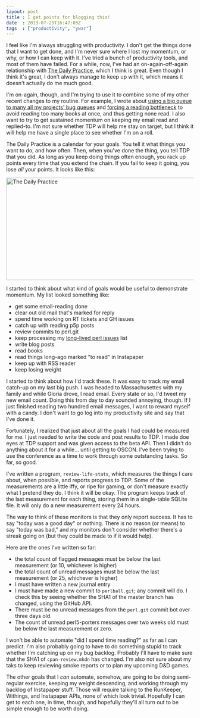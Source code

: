 ```yaml
---
layout: post
title : I get points for blogging this!
date  : 2013-07-25T16:47:05Z
tags  : ["productivity", "ywar"]
---
```

I feel like I'm always struggling with productivity.  I don't get the things
done that I want to get done, and I'm never sure where I lost my momentum, or
why, or how I can keep with it.  I've tried a bunch of productivity tools, and
most of them have failed.  For a while, now, I've had an on-again-off-again
relationship with [The Daily Practice](http://tdp.me/), which I think is great.
Even though I think it's great, I don't always manage to keep up with it, which
means it doesn't actually do me much good.

I'm on-again, though, and I'm trying to use it to combine some of my other
recent changes to my routine.  For example, I wrote about [using a big queue to
many all my projects' bug queues](http://rjbs.manxome.org/rubric/entry/1996)
and [forcing a reading bottleneck](http://rjbs.manxome.org/rubric/entry/1997)
to avoid reading too many books at once, and thus getting none read.  I also
want to try to get sustained momentum on keeping my email read and replied-to.
I'm not sure whether TDP will help me stay on target, but I think it will help
me have a single place to see whether I'm on a roll.

The Daily Practice is a calendar for your goals.  You tell it what things you
want to do, and how often.  Then, when you've done the thing, you tell TDP that
you did.  As long as you keep doing things often enough, you rack up points
every time that you extend the chain.  If you fail to keep it going, you lose
*all* your points.  It looks like this:

<a href="http://www.flickr.com/photos/rjbs/9366752922/" title="The Daily
Practice"><img
src="http://farm8.staticflickr.com/7346/9366752922_576cd98707_z.jpg"
width="640" height="275" alt="The Daily Practice"></a>

I started to think about what kind of goals would be useful to demonstrate
momentum.  My list looked something like:

* get some email-reading done
* clear out old mail that's marked for reply
* spend time working on RT tickets and GH issues
* catch up with reading p5p posts
* review commits to perl.git
* keep processing my [long-lived perl issues](https://github.com/rjbs/perlball/) list
* write blog posts
* read books
* read things long-ago marked "to read" in Instapaper
* keep up with RSS reader
* keep losing weight

I started to think about how I'd track these.  It was easy to track my email
catch-up on my last big push.  I was headed to Massachusettes with my family
and while Gloria drove, I read email.  Every state or so, I'd tweet my new
email count.  Doing this from day to day sounded annoying, though.  If I just
finished reading two hundred email messages, I want to reward myself with a
candy.  I don't want to go log into my productivity site and say that I've done
it.

Fortunately, I realized that just about all the goals I had could be measured
for me.  I just needed to write the code and post results to TDP.  I made doe
eyes at TDP support and was given access to the beta API.  Then I didn't do
anything about it for a while… until getting to OSCON.  I've been trying to use
the conference as a time to work through some outstanding tasks.  So far, so
good.

I've written a program, `review-life-stats`, which measures the things I care
about, when possible, and reports progress to TDP.  Some of the measurements
are a little iffy, or ripe for gaming, or don't measure exactly what I pretend
they do.  I think it will be okay.  The program keeps track of the last
measurement for each thing, storing them in a single-table SQLite file.  It
will only do a new measurement every 24 hours.

The way to think of these monitors is that they only report success.  It has to
say "today was a good day" or nothing.  There is no reason (or means) to say
"today was bad," and my monitors don't  consider whether there's a streak going
on (but they could be made to if it would help).

Here are the ones I've written so far:

* the total count of flagged messages must be below the last measurement (or 10, whichever is higher)
* the total count of unread messages must be below the last measurement (or 25, whichever is higher)
* I must have written a new journal entry
* I must have made a new commit to `perlball.git`; any commit will do.  I check this by seeing whether the SHA1 of the master branch has changed, using the GitHub API.
* There must be no unread messages from the `perl.git` commit bot over three days old.
* The count of unread perl5-porters messages over two weeks old must be below the last measurement or zero.

I won't be able to automate "did I spend time reading?" as far as I can
predict.  I'm also probably going to have to do something stupid to track
whether I'm catching up on my bug backlog.  Probably I'll have to make sure
that the SHA1 of `cpan-review.mkdn` has changed.  I'm also not sure about my
taks to keep reviewing smoke reports or to plan my upcoming D&D games.

The other goals that I *can* automate, somehow, are going to be doing semi-regular
exercise, keeping my weight descending, and working through my backlog of
Instapaper stuff.  Those will require talking to the RunKeeper, Withings, and
Instapaper APIs, none of which look trivial.  Hopefully I can get to each one,
in time, though, and hopefully they'll all turn out to be simple enough to be
worth doing.


